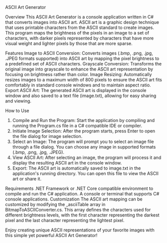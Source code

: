 ASCII Art Generator

Overview
This ASCII Art Generator is a console application written in C# that converts images into ASCII art. ASCII art is a graphic design technique that uses printable characters from the ASCII standard to create images. This program maps the brightness of the pixels in an image to a set of characters, with darker pixels represented by characters that have more visual weight and lighter pixels by those that are more sparse.

Features
Image to ASCII Conversion: Converts images (.bmp, .png, .jpg, .JPEG formats supported) into ASCII art by mapping the pixel brightness to a predefined set of ASCII characters.
Grayscale Conversion: Transforms the original image into grayscale to enhance the ASCII art representation by focusing on brightness rather than color.
Image Resizing: Automatically resizes images to a maximum width of 800 pixels to ensure the ASCII art fits comfortably in standard console windows and to maintain aspect ratio.
Export ASCII Art: The generated ASCII art is displayed in the console window and also saved to a text file (image.txt), allowing for easy sharing and viewing.

How to Use
1) Compile and Run the Program: Start the application by compiling and running the Program.cs file in a C# compatible IDE or compiler.
2) Initiate Image Selection: After the program starts, press Enter to open the file dialog for image selection.
3) Select an Image: The program will prompt you to select an image file through a file dialog. You can choose any image in supported formats (.bmp, .png, .jpg, .JPEG).
4) View ASCII Art: After selecting an image, the program will process it and display the resulting ASCII art in the console window.
5) Export: The ASCII art is automatically saved to image.txt in the application's running directory. You can open this file to view the ASCII art or share it.

Requirements
.NET Framework or .NET Core compatible environment to compile and run the C# application.
A console or terminal that supports C# console applications.
Customization
The ASCII art mapping can be customized by modifying the _asciiTable array in BitmapToASCIIConverter.cs. This array defines the characters used for different brightness levels, with the first character representing the darkest pixel and the last character representing the lightest pixel.

Enjoy creating unique ASCII representations of your favorite images with this simple yet powerful ASCII Art Generator!
 
